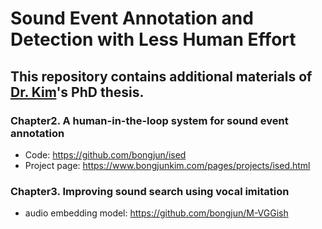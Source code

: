 # Sound Event Annotation and Detection with Less Human Effort
## This repository contains additional materials of [Dr. Kim](https://www.bongjunkim.com/)'s PhD thesis.

### Chapter2. A human-in-the-loop system for sound event annotation
* Code: https://github.com/bongjun/ised
* Project page: https://www.bongjunkim.com/pages/projects/ised.html

### Chapter3. Improving sound search using vocal imitation
* audio embedding model: https://github.com/bongjun/M-VGGish
